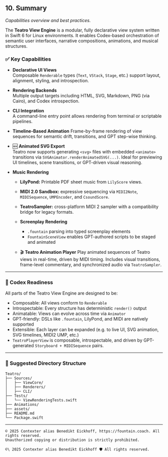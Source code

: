 ## 10. Summary
_Capabilities overview and best practices._

The **Teatro View Engine** is a modular, fully declarative view system written in Swift 6 for Linux environments. It enables Codex-based orchestration of semantic user interfaces, narrative compositions, animations, and musical structures.

### ✅ Key Capabilities

- **Declarative UI Views**  
  Composable `Renderable` types (`Text`, `VStack`, `Stage`, etc.) support layout, alignment, styling, and introspection.

- **Rendering Backends**  
  Multiple output targets including HTML, SVG, Markdown, PNG (via Cairo), and Codex introspection.

- **CLI Integration**  
  A command-line entry point allows rendering from terminal or scriptable pipelines.

- **Timeline-Based Animation**
  Frame-by-frame rendering of view sequences for semantic drift, transitions, and GPT step-wise thinking.
- 🆕 **Animated SVG Export**  
  Teatro now supports generating `<svg>` files with embedded `<animate>` transitions via `SVGAnimator.renderAnimatedSVG(...)`. Ideal for previewing UI timelines, scene transitions, or GPT-driven visual reasoning.

- **Music Rendering**
  - **LilyPond:** Printable PDF sheet music from `LilyScore` views.
  - **MIDI 2.0 Sandbox:** expressive sequencing via `MIDI2Note`, `MIDISequence`, `UMPEncoder`, and `CsoundScore`.
  - **TeatroSampler:** cross-platform MIDI 2 sampler with a compatibility bridge for legacy formats.
  
  - **Screenplay Rendering**
    - `.fountain` parsing into typed screenplay elements
    - `FountainSceneView` enables GPT-authored scripts to be staged and animated
  - 🎬 **Teatro Animation Player**
    Play animated sequences of Teatro views in real-time, driven by MIDI timing. Includes visual transitions, frame-level commentary, and synchronized audio via `TeatroSampler`.

---

### 🧠 Codex Readiness

All parts of the Teatro View Engine are designed to be:

- Composable: All views conform to `Renderable`  
- Introspectable: Every structure has deterministic `render()` output  
- Animatable: Views can evolve across time via `Animator`
- GPT-friendly: DSLs like `.fountain`, LilyPond, and MIDI are natively supported
- Extensible: Each layer can be expanded (e.g. to live UI, SVG animation, SVG timelines, MIDI2 UMP, etc.)
- `TeatroPlayerView` is composable, introspectable, and driven by GPT-generated `Storyboard + MIDISequence` pairs.

---

### 📁 Suggested Directory Structure

```
Teatro/
├── Sources/
│   ├── ViewCore/
│   ├── Renderers/
│   ├── CLI/
├── Tests/
│   └── ViewRenderingTests.swift
├── Animations/
├── assets/
├── README.md
└── Package.swift
```

---


```
© 2025 Contexter alias Benedikt Eickhoff, https://fountain.coach. All rights reserved.
Unauthorized copying or distribution is strictly prohibited.
```



``````text
©\ 2025 Contexter alias Benedikt Eickhoff 🛡️ All rights reserved.
``````
